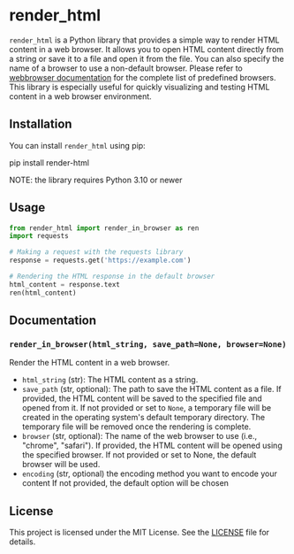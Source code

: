 # render_html

`render_html` is a Python library that provides a simple way to render HTML content in a web browser. 
It allows you to open HTML content directly from a string or save it to a file and open it from the file.
You can also specify the name of a browser to use a non-default browser. Please refer to [webbrowser documentation](https://docs.python.org/3/library/webbrowser.html) for the complete list of predefined browsers.
This library is especially useful for quickly visualizing and testing HTML content in a web browser environment.

## Installation

You can install `render_html` using pip:

pip install render-html

NOTE: the library requires Python 3.10 or newer

## Usage

```python
from render_html import render_in_browser as ren
import requests

# Making a request with the requests library
response = requests.get('https://example.com')

# Rendering the HTML response in the default browser
html_content = response.text
ren(html_content)
```

## Documentation

### `render_in_browser(html_string, save_path=None, browser=None)`

Render the HTML content in a web browser.

- `html_string` (str): The HTML content as a string.
- `save_path` (str, optional): The path to save the HTML content as a file.
  If provided, the HTML content will be saved to the specified file and opened from it.
  If not provided or set to `None`, a temporary file will be created in the operating 
  system's default temporary directory. The temporary file will be removed once the rendering 
  is complete.
- `browser` (str, optional): The name of the web browser to use (i.e., "chrome", "safari").
  If provided, the HTML content will be opened using the specified browser.
  If not provided or set to None, the default browser will be used.
- `encoding` (str, optional) the encoding method you want to encode your content
  If not provided, the default option will be chosen 



## License

This project is licensed under the MIT License. See the [LICENSE](LICENSE) file for details.

